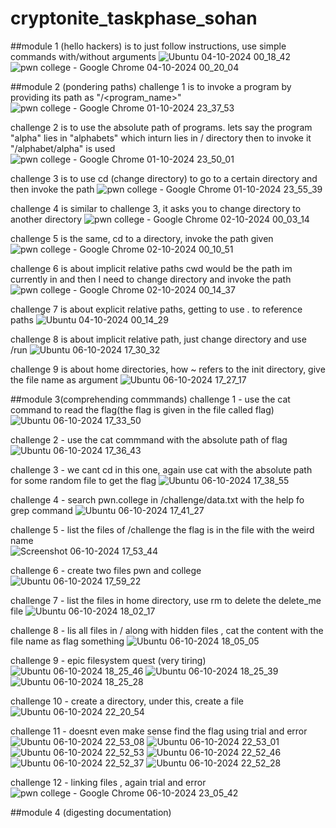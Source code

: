 # cryptonite_taskphase_sohan
##module 1 (hello hackers) is to just follow instructions, use simple commands with/without arguments
![Ubuntu 04-10-2024 00_18_42](https://github.com/user-attachments/assets/46bdee62-0fe2-4aee-8c3c-f0a7a50cd9a8)
![pwn college - Google Chrome 04-10-2024 00_20_04](https://github.com/user-attachments/assets/05861dcd-d192-47ff-846e-4c0c44115d84)


##module 2 (pondering paths)
challenge 1 is to invoke a program by providing its path as "/<program_name>"
![pwn college - Google Chrome 01-10-2024 23_37_53](https://github.com/user-attachments/assets/8a74b5fd-a1e5-407d-adc4-db58d3ea14bc)

challenge 2 is to use the absolute path of programs. lets say the program "alpha" lies in "alphabets" which inturn lies in / directory then to invoke it "/alphabet/alpha" is used
![pwn college - Google Chrome 01-10-2024 23_50_01](https://github.com/user-attachments/assets/23a88d32-f2e1-4c11-a403-11e89f360060)

challenge 3 is to use cd (change directory) to go to a certain directory and then invoke the path
![pwn college - Google Chrome 01-10-2024 23_55_39](https://github.com/user-attachments/assets/75ce789f-d768-404e-865e-09f03aed2be8)

challenge 4 is similar to challenge 3, it asks you to change directory to another directory
![pwn college - Google Chrome 02-10-2024 00_03_14](https://github.com/user-attachments/assets/4db330c4-1df9-4ea0-b691-08bd51915682)

challenge 5 is the same, cd to a directory, invoke the path given 
![pwn college - Google Chrome 02-10-2024 00_10_51](https://github.com/user-attachments/assets/471ce7da-5ffb-473d-804e-f7cb6a3877cb)

challenge 6 is about implicit relative paths cwd would be the path im currently in and then I need to change directory and invoke the path 
![pwn college - Google Chrome 02-10-2024 00_14_37](https://github.com/user-attachments/assets/a86ccf70-517a-41a8-9c13-2b24f0bbdf4b)

challenge 7 is about explicit relative paths, getting to use . to reference paths 
![Ubuntu 04-10-2024 00_14_29](https://github.com/user-attachments/assets/8e46e935-09a0-40a8-a363-059e3f3d8f65)

challenge 8 is about implicit relative path, just change directory and use /run
![Ubuntu 06-10-2024 17_30_32](https://github.com/user-attachments/assets/b5b89633-7ab5-4d8b-b80a-8065650e5456)


challenge 9 is about home directories, how ~ refers to the init directory, give the file name as argument 
![Ubuntu 06-10-2024 17_27_17](https://github.com/user-attachments/assets/3516b82b-4a8d-455a-ac5b-6d81625a4bed)


##module 3(comprehending commmands)
challenge 1 - use the cat command to read the flag(the flag is given in the file called flag)
![Ubuntu 06-10-2024 17_33_50](https://github.com/user-attachments/assets/797e2a6b-fffd-4e7f-9421-6664634fb9c8)

challenge 2 - use the cat commmand with the absolute path of flag 
![Ubuntu 06-10-2024 17_36_43](https://github.com/user-attachments/assets/2d16f766-10a7-4dac-bdfe-4e3e71be6f30)

challenge 3 - we cant cd in this one, again use cat with the absolute path for some random file to get the flag 
![Ubuntu 06-10-2024 17_38_55](https://github.com/user-attachments/assets/4714c092-3d80-451d-9fe7-6abb330f587e)

challenge 4 - search pwn.college in /challenge/data.txt with the help fo grep command 
![Ubuntu 06-10-2024 17_41_27](https://github.com/user-attachments/assets/dafac499-09b1-420b-a07f-70f990acadcd)

challenge 5 - list the files of /challenge the flag is in the file with the weird name \
![Screenshot 06-10-2024 17_53_44](https://github.com/user-attachments/assets/4aa0e5b7-6517-461a-b746-59f5a7a9b06a)

challenge 6 - create two files pwn and college
![Ubuntu 06-10-2024 17_59_22](https://github.com/user-attachments/assets/522af719-638f-4c8e-b754-3f40fa42b35d)

challenge 7 - list the files in home directory, use rm to delete the delete_me file
![Ubuntu 06-10-2024 18_02_17](https://github.com/user-attachments/assets/fad18b87-d893-40ba-bf3f-5c3cb8e42ab5)

challenge 8 - lis all files in / along with hidden files , cat the content with the file name as flag something 
![Ubuntu 06-10-2024 18_05_05](https://github.com/user-attachments/assets/c1df04fb-6557-4857-af84-002360991598)

challenge 9 - epic filesystem quest (very tiring)
![Ubuntu 06-10-2024 18_25_46](https://github.com/user-attachments/assets/0800ea3e-ae55-4e3b-8be3-74f434beddfb)
![Ubuntu 06-10-2024 18_25_39](https://github.com/user-attachments/assets/b2fe4c2e-3489-4994-a818-80861be47d3a)
![Ubuntu 06-10-2024 18_25_28](https://github.com/user-attachments/assets/3d984470-b27b-4728-8225-0e560d268618)

challenge 10 - create a directory, under this, create a file 
![Ubuntu 06-10-2024 22_20_54](https://github.com/user-attachments/assets/a2b32da2-1ad3-42e0-934a-8e3166696c3e)

challenge 11 - doesnt even make sense find the flag using trial and error 
![Ubuntu 06-10-2024 22_53_08](https://github.com/user-attachments/assets/8200b713-59e9-4cca-a64b-697abaf77669)
![Ubuntu 06-10-2024 22_53_01](https://github.com/user-attachments/assets/fd323d77-03aa-4172-9933-208a5a1aa7af)
![Ubuntu 06-10-2024 22_52_53](https://github.com/user-attachments/assets/ce955c48-f999-45f5-a220-d75310f8d29e)
![Ubuntu 06-10-2024 22_52_46](https://github.com/user-attachments/assets/3aa0835d-0507-49ac-ab27-d743612d84aa)
![Ubuntu 06-10-2024 22_52_37](https://github.com/user-attachments/assets/96d4bbf5-eba9-4bb2-a123-9cd073577fe2)
![Ubuntu 06-10-2024 22_52_28](https://github.com/user-attachments/assets/4d401e3b-a9ff-4991-9d06-4222f30bea67)

challenge 12 - linking files , again trial and error 
![pwn college - Google Chrome 06-10-2024 23_05_42](https://github.com/user-attachments/assets/e5ad2054-57e4-47fb-94ba-70c6a638a59c)


##module 4 (digesting documentation)









